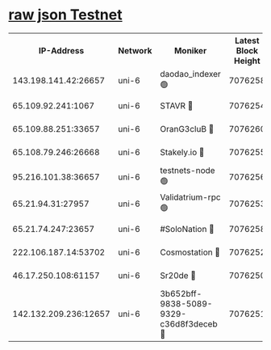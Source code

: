 [raw json Testnet](https://rpc-check.junot.stavr.tech/junot/rpc-junot-result.json)
=


<table><tr><th>IP-Address</th><th>Network</th><th>Moniker</th><th>Latest Block Height</th><th>Earliest Block Height</th><th>Catching Up</th><th>Tx Index</th><th>Voting Power</th><th>Scan Time</th></tr><tr><td>143.198.141.42:26657</td><td>uni-6</td><td>daodao_indexer 🟢</td><td>7076258</td><td>1</td><td>False</td><td>off</td><td>0</td><td>2024-01-15T18:44:37.216538493UTC</td></tr><tr><td>65.109.92.241:1067</td><td>uni-6</td><td>STAVR 🔴</td><td>7076254</td><td>1138541</td><td>False</td><td>on</td><td>6042</td><td>2024-01-15T18:44:26.805538957UTC</td></tr><tr><td>65.109.88.251:33657</td><td>uni-6</td><td>OranG3cluB 🔴</td><td>7076260</td><td>1138541</td><td>False</td><td>on</td><td>11</td><td>2024-01-15T18:44:41.688040022UTC</td></tr><tr><td>65.108.79.246:26668</td><td>uni-6</td><td>Stakely.io 🔴</td><td>7076255</td><td>1570872</td><td>False</td><td>on</td><td>1358933</td><td>2024-01-15T18:44:27.151628535UTC</td></tr><tr><td>95.216.101.38:36657</td><td>uni-6</td><td>testnets-node 🟢</td><td>7076256</td><td>1615130</td><td>False</td><td>on</td><td>0</td><td>2024-01-15T18:44:29.679670689UTC</td></tr><tr><td>65.21.94.31:27957</td><td>uni-6</td><td>Validatrium-rpc 🟢</td><td>7076253</td><td>2943363</td><td>False</td><td>on</td><td>0</td><td>2024-01-15T18:44:22.377350189UTC</td></tr><tr><td>65.21.74.247:23657</td><td>uni-6</td><td>#SoloNation 🔴</td><td>7076258</td><td>5208001</td><td>False</td><td>on</td><td>112</td><td>2024-01-15T18:44:36.259496166UTC</td></tr><tr><td>222.106.187.14:53702</td><td>uni-6</td><td>Cosmostation 🔴</td><td>7076252</td><td>5344501</td><td>False</td><td>on</td><td>110003</td><td>2024-01-15T18:44:19.918726791UTC</td></tr><tr><td>46.17.250.108:61157</td><td>uni-6</td><td>Sr20de 🔴</td><td>7076250</td><td>6419777</td><td>False</td><td>on</td><td>37</td><td>2024-01-15T18:44:14.673980774UTC</td></tr><tr><td>142.132.209.236:12657</td><td>uni-6</td><td>3b652bff-9838-5089-9329-c36d8f3deceb 🔴</td><td>7076251</td><td>7071280</td><td>False</td><td>on</td><td>157563</td><td>2024-01-15T18:44:18.556960759UTC</td></tr></table>